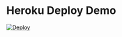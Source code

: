 # Heroku Deploy Demo
[![Deploy](https://github.com/katzuv/heroku-deploy-demo/actions/workflows/heroku_production.yaml/badge.svg)](https://github.com/katzuv/heroku-deploy-demo/actions/workflows/heroku_production.yaml)
